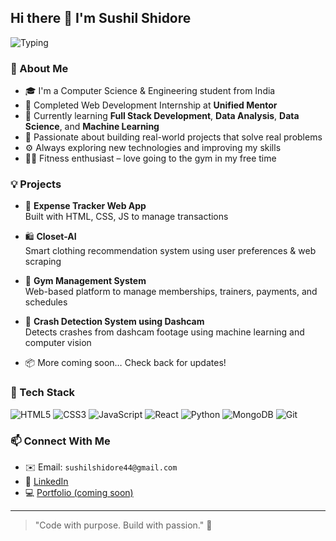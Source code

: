 ## Hi there 👋 I'm Sushil Shidore

<!--
**Sushil445/Sushil445** is a ✨ _special_ ✨ repository because its `README.md` (this file) appears on your GitHub profile.
-->

![Typing](https://media.giphy.com/media/qgQUggAC3Pfv687qPC/giphy.gif)

### 🚀 About Me

- 🎓 I'm a Computer Science & Engineering student from India  
- 💼 Completed Web Development Internship at **Unified Mentor**
- 🌱 Currently learning **Full Stack Development**, **Data Analysis**, **Data Science**, and **Machine Learning**
- 🧠 Passionate about building real-world projects that solve real problems
- ⚙️ Always exploring new technologies and improving my skills
- 🏋️‍♂️ Fitness enthusiast – love going to the gym in my free time

### 💡 Projects

- 🧾 **Expense Tracker Web App**  
  Built with HTML, CSS, JS to manage transactions  

- 🛍️ **Closet-AI**  
  Smart clothing recommendation system using user preferences & web scraping  

- 💪 **Gym Management System**  
  Web-based platform to manage memberships, trainers, payments, and schedules  

- 🚗 **Crash Detection System using Dashcam**  
  Detects crashes from dashcam footage using machine learning and computer vision  

- 📦 More coming soon… Check back for updates!

### 🔧 Tech Stack
![HTML5](https://img.shields.io/badge/-HTML5-E34F26?style=flat&logo=html5&logoColor=white)
![CSS3](https://img.shields.io/badge/-CSS3-1572B6?style=flat&logo=css3)
![JavaScript](https://img.shields.io/badge/-JavaScript-F7DF1E?style=flat&logo=javascript&logoColor=black)
![React](https://img.shields.io/badge/-React-61DAFB?style=flat&logo=react&logoColor=black)
![Python](https://img.shields.io/badge/-Python-3776AB?style=flat&logo=python&logoColor=white)
![MongoDB](https://img.shields.io/badge/-MongoDB-47A248?style=flat&logo=mongodb&logoColor=white)
![Git](https://img.shields.io/badge/-Git-F05032?style=flat&logo=git&logoColor=white)

### 📫 Connect With Me
- ✉️ Email: `sushilshidore44@gmail.com`  
- 💼 [LinkedIn](https://www.linkedin.com/in/sushil-shidore44/)  
- 💻 [Portfolio (coming soon)](#)

---

> "Code with purpose. Build with passion." 💙

